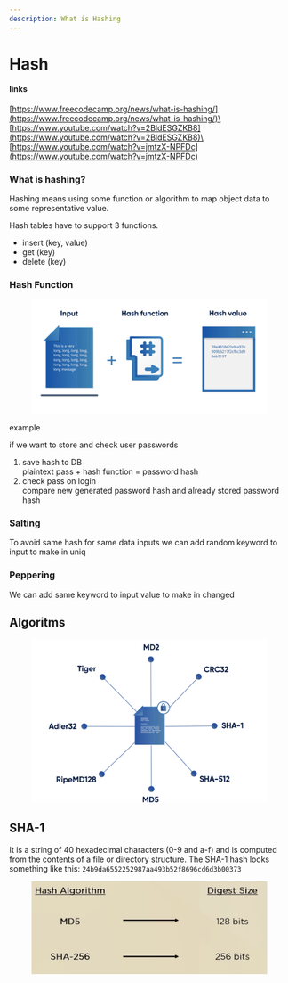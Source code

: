 ```yaml
---
description: What is Hashing
---
```


# Hash

#### links

[https://www.freecodecamp.org/news/what-is-hashing/](https://www.freecodecamp.org/news/what-is-hashing/)\
[https://www.youtube.com/watch?v=2BldESGZKB8](https://www.youtube.com/watch?v=2BldESGZKB8)\
[https://www.youtube.com/watch?v=jmtzX-NPFDc](https://www.youtube.com/watch?v=jmtzX-NPFDc)

### **What is hashing?** <a href="#what-is-hashing" id="what-is-hashing"></a>

Hashing means using some function or algorithm to map object data to some representative value.

Hash tables have to support 3 functions.

* insert (key, value)
* get (key)
* delete (key)

### Hash Function

<figure><img src="../../.gitbook/assets/изображение (12).png" alt=""><figcaption></figcaption></figure>

example

if we want to store and check user passwords

1. save hash to DB\
   plaintext pass + hash function = password hash
2. check pass on login\
   compare new generated password hash and already stored password hash

### Salting

To avoid same hash for same data inputs we can add random keyword to input to make in uniq

### Peppering

We can add same keyword to input value to make in changed

## Algoritms

<figure><img src="../../.gitbook/assets/изображение (15).png" alt=""><figcaption></figcaption></figure>

## SHA-1

It is a string of 40 hexadecimal characters (0-9 and a-f) and is computed from the contents of a file or directory structure. The SHA-1 hash looks something like this: `24b9da6552252987aa493b52f8696cd6d3b00373`

<figure><img src="../../.gitbook/assets/изображение (14).png" alt=""><figcaption></figcaption></figure>
